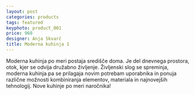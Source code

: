 ```yaml
---
layout: post
categories: products 
tags: featured
keyphoto: product_001
price: 960
designer: Anja Skvarč
title: Moderna kuhinja 1
---
```


Moderna kuhinja po meri postaja središče doma. Je del dnevnega prostora, otok, kjer se odvija družabno življenje. Življenski slog se spreminja, moderna kuhinja pa se prilagaja novim potrebam uporabnika in ponuja različne možnosti kombiniranja elementov, materiala in najnovejših tehnologij. Nove kuhinje po meri naročnika!
